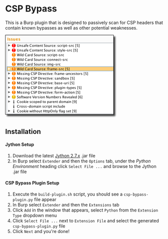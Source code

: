 CSP Bypass
============

This is a Burp plugin that is designed to passively scan for CSP headers that contain known bypasses as well as other potential weaknesses.

![CSP Bypass](/images/csp_bypass.png?raw=true)

## Installation

#### Jython Setup
 1. Download the latest [Jython 2.7.x](http://www.jython.org/) .jar file
 1. In Burp select `Extender` and then the `Options` tab, under the _Python Environment_ heading click `Select File ...` and browse to the Jython .jar file

#### CSP Bypass Plugin Setup
 1. Execute the `build-plugin.sh` script, you should see a `csp-bypass-plugin.py` file appear
 1. In Burp select `Extender` and then the `Extensions` tab
 1. Click `Add` in the window that appears, select `Python` from the `Extension Type` dropdown menu
 1. Click `Select File ...` next to `Extension File` and select the generated `csp-bypass-plugin.py` file
 1. Click `Next` and you're done!
